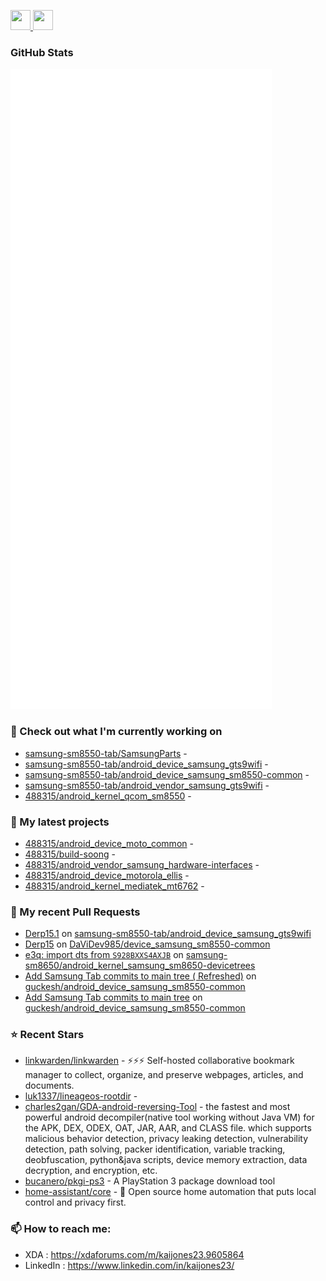 <p align="left">
  <a href="https://www.github.com/488315" target="_blank" rel="noreferrer">
    <picture>
      <source media="(prefers-color-scheme: dark)" srcset="https://raw.githubusercontent.com/danielcranney/readme-generator/main/public/icons/socials/github-dark.svg" />
      <source media="(prefers-color-scheme: light)" srcset="https://raw.githubusercontent.com/danielcranney/readme-generator/main/public/icons/socials/github.svg" />
      <img src="https://raw.githubusercontent.com/danielcranney/readme-generator/main/public/icons/socials/github.svg" width="32" height="32" />
    </picture>
  </a>
  <a href="https://www.linkedin.com/in/kaijones23/" target="_blank" rel="noreferrer">
    <picture>
      <source media="(prefers-color-scheme: dark)" srcset="https://raw.githubusercontent.com/danielcranney/readme-generator/main/public/icons/socials/linkedin-dark.svg" />
      <source media="(prefers-color-scheme: light)" srcset="https://raw.githubusercontent.com/danielcranney/readme-generator/main/public/icons/socials/linkedin.svg" />
      <img src="https://raw.githubusercontent.com/danielcranney/readme-generator/main/public/icons/socials/linkedin.svg" width="32" height="32" />
    </picture>
  </a>
</p>

### GitHub Stats

<p align="left"><img src="https://raw.githubusercontent.com/488315/488315/refs/heads/master/github-metrics.svg" /></p>

### 👷 Check out what I'm currently working on

- [samsung-sm8550-tab/SamsungParts](https://github.com/samsung-sm8550-tab/SamsungParts) - 
- [samsung-sm8550-tab/android_device_samsung_gts9wifi](https://github.com/samsung-sm8550-tab/android_device_samsung_gts9wifi) - 
- [samsung-sm8550-tab/android_device_samsung_sm8550-common](https://github.com/samsung-sm8550-tab/android_device_samsung_sm8550-common) - 
- [samsung-sm8550-tab/android_vendor_samsung_gts9wifi](https://github.com/samsung-sm8550-tab/android_vendor_samsung_gts9wifi) - 
- [488315/android_kernel_qcom_sm8550](https://github.com/488315/android_kernel_qcom_sm8550) - 

### 🌱 My latest projects

- [488315/android_device_moto_common](https://github.com/488315/android_device_moto_common) - 
- [488315/build-soong](https://github.com/488315/build-soong) - 
- [488315/android_vendor_samsung_hardware-interfaces](https://github.com/488315/android_vendor_samsung_hardware-interfaces) - 
- [488315/android_device_motorola_ellis](https://github.com/488315/android_device_motorola_ellis) - 
- [488315/android_kernel_mediatek_mt6762](https://github.com/488315/android_kernel_mediatek_mt6762) - 

### 🔨 My recent Pull Requests

- [Derp15.1](https://github.com/samsung-sm8550-tab/android_device_samsung_gts9wifi/pull/4) on [samsung-sm8550-tab/android_device_samsung_gts9wifi](https://github.com/samsung-sm8550-tab/android_device_samsung_gts9wifi)
- [Derp15](https://github.com/DaViDev985/device_samsung_sm8550-common/pull/1) on [DaViDev985/device_samsung_sm8550-common](https://github.com/DaViDev985/device_samsung_sm8550-common)
- [e3q: import dts from `S928BXXS4AXJB`](https://github.com/samsung-sm8650/android_kernel_samsung_sm8650-devicetrees/pull/1) on [samsung-sm8650/android_kernel_samsung_sm8650-devicetrees](https://github.com/samsung-sm8650/android_kernel_samsung_sm8650-devicetrees)
- [ Add Samsung Tab commits to main tree ( Refreshed)](https://github.com/guckesh/android_device_samsung_sm8550-common/pull/2) on [guckesh/android_device_samsung_sm8550-common](https://github.com/guckesh/android_device_samsung_sm8550-common)
- [Add Samsung Tab commits to main tree](https://github.com/guckesh/android_device_samsung_sm8550-common/pull/1) on [guckesh/android_device_samsung_sm8550-common](https://github.com/guckesh/android_device_samsung_sm8550-common)

### ⭐ Recent Stars

- [linkwarden/linkwarden](https://github.com/linkwarden/linkwarden) - ⚡️⚡️⚡️ Self-hosted collaborative bookmark manager to collect, organize, and preserve webpages, articles, and documents.
- [luk1337/lineageos-rootdir](https://github.com/luk1337/lineageos-rootdir) - 
- [charles2gan/GDA-android-reversing-Tool](https://github.com/charles2gan/GDA-android-reversing-Tool) - the fastest and most powerful android decompiler(native tool working without Java VM) for the APK, DEX, ODEX, OAT, JAR, AAR, and CLASS file. which supports malicious behavior detection, privacy leaking detection, vulnerability detection, path solving, packer identification, variable tracking, deobfuscation, python&amp;java scripts, device memory extraction, data decryption, and encryption, etc. 
- [bucanero/pkgi-ps3](https://github.com/bucanero/pkgi-ps3) - A PlayStation 3 package download tool
- [home-assistant/core](https://github.com/home-assistant/core) - :house_with_garden: Open source home automation that puts local control and privacy first.

### 📫 How to reach me:
  - XDA       : <https://xdaforums.com/m/kaijones23.9605864>
  - LinkedIn  : <https://www.linkedin.com/in/kaijones23/>
